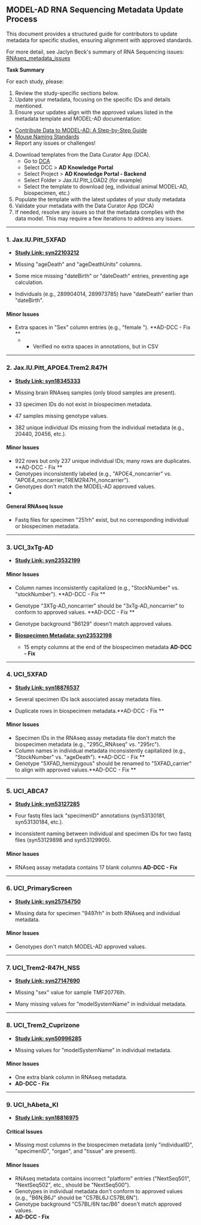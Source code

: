 ## MODEL-AD RNA Sequencing Metadata Update Process

This document provides a structured guide for contributors to update metadata for specific studies, ensuring alignment with approved standards.

For more detail, see Jaclyn Beck's summary of RNA Sequencing issues: [RNAseq_metadata_issues](RNAseq_metadata_issues.md)

**Task Summary**

For each study, please:

1. Review the study-specific sections below.
2. Update your metadata, focusing on the specific IDs and details mentioned.
3. Ensure your updates align with the approved values listed in the metadata template and MODEL-AD documentation:
  - [Contribute Data to MODEL-AD: A Step-by-Step Guide](https://sagebionetworks.jira.com/wiki/spaces/MOD/pages/2573402701/Contribute+Data+to+MODEL-AD+A+Step-by-Step+Guide)
  - [Mouse Naming Standards](https://sagebionetworks.jira.com/wiki/spaces/MOD/pages/2125201409/Mouse+Naming+Standards)
  - Report any issues or challenges!
4. Download templates from the Data Curator App (DCA). 
    - Go to [DCA](https://dca.app.sagebionetworks.org/)
    - Select DCC > **AD Knowledge Portal**
    - Select Project > **AD Knowledge Portal - Backend**
    - Select Folder > Jax.IU.Pitt_LOAD2 (for example)
    - Select the template to download (eg, individual animal MODEL-AD, biospecimen, etc.)
5. Populate the template with the latest updates of your study metadata
6. Validate your metadata with the Data Curator App (DCA)
7. If needed, resolve any issues so that the metadata complies with the data model. This may require a few iterations to address any issues.

---

### **1. Jax.IU.Pitt_5XFAD**  
- **[Study Link: syn22103212](https://www.synapse.org/#!Synapse:syn22103212)**  
 
- Missing "ageDeath" and "ageDeathUnits" columns.  
- Some mice missing "dateBirth" or "dateDeath" entries, preventing age calculation.  
- Individuals (e.g., 289904014, 289973785) have "dateDeath" earlier than "dateBirth".

#### **Minor Issues**  
- Extra spaces in "Sex" column entries (e.g., "female "). **AD-DCC - Fix ** 
  -   - Verified no extra spaces in annotations, but in CSV
---

### **2. Jax.IU.Pitt_APOE4.Trem2.R47H**  
- **[Study Link: syn18345333](https://www.synapse.org/#!Synapse:syn18345333)**  

- Missing brain RNAseq samples (only blood samples are present).  
- 33 specimen IDs do not exist in biospecimen metadata.  
- 47 samples missing genotype values.  
- 382 unique individual IDs missing from the individual metadata (e.g., 20440, 20456, etc.).

#### **Minor Issues**  
- 922 rows but only 237 unique individual IDs; many rows are duplicates.  **AD-DCC - Fix **
- Genotypes inconsistently labeled (e.g., "APOE4_noncarrier" vs. "APOE4_noncarrier;TREM2R47H_noncarrier").  
- Genotypes don't match the MODEL-AD approved values.
- 

#### **General RNAseq Issue**  
- Fastq files for specimen "251rh" exist, but no corresponding individual or biospecimen metadata.

---

### **3. UCI_3xTg-AD**  
- **[Study Link: syn23532199](https://www.synapse.org/#!Synapse:syn23532199)**  

#### **Minor Issues**  
- Column names inconsistently capitalized (e.g., "StockNumber" vs. "stockNumber").  **AD-DCC - Fix ** 
- Genotype "3XTg-AD_noncarrier" should be "3xTg-AD_noncarrier" to conform to approved values.  **AD-DCC - Fix ** 
- Genotype background "B6129" doesn't match approved values.

- **[Biospecimen Metadata: syn23532198](https://www.synapse.org/#!Synapse:syn23532198)**  
  - 15 empty columns at the end of the biospecimen metadata **AD-DCC - Fix**

---

### **4. UCI_5XFAD**  
- **[Study Link: syn18876537](https://www.synapse.org/#!Synapse:syn18876537)**  

- Several specimen IDs lack associated assay metadata files.  
- Duplicate rows in biospecimen metadata.**AD-DCC - Fix ** 

#### **Minor Issues**  
- Specimen IDs in the RNAseq assay metadata file don't match the biospecimen metadata (e.g., "295C_RNAseq" vs. "295rc").  
- Column names in individual metadata inconsistently capitalized (e.g., "StockNumber" vs. "ageDeath").  **AD-DCC - Fix ** 
- Genotype "5XFAD_hemizygous" should be renamed to "5XFAD_carrier" to align with approved values.**AD-DCC - Fix ** 

---

### **5. UCI_ABCA7**  
- **[Study Link: syn53127285](https://www.synapse.org/#!Synapse:syn53127285)**  

- Four fastq files lack "specimenID" annotations (syn53130181, syn53130184, etc.).  
- Inconsistent naming between individual and specimen IDs for two fastq files (syn53129898 and syn53129905).

#### **Minor Issues**  
- RNAseq assay metadata contains 17 blank columns  **AD-DCC - Fix**

---

### **6. UCI_PrimaryScreen**  
- **[Study Link: syn25754750](https://www.synapse.org/#!Synapse:syn25754750)**  

- Missing data for specimen "9497rh" in both RNAseq and individual metadata.

#### **Minor Issues**  
- Genotypes don't match MODEL-AD approved values.

---

### **7. UCI_Trem2-R47H_NSS**  
- **[Study Link: syn27147690](https://www.synapse.org/#!Synapse:syn27147690)**  

- Missing "sex" value for sample TMF20776lh.  
- Many missing values for "modelSystemName" in individual metadata.

---

### **8. UCI_Trem2_Cuprizone**  
- **[Study Link: syn50996285](https://www.synapse.org/#!Synapse:syn50996285)**  

- Missing values for "modelSystemName" in individual metadata.

#### **Minor Issues**  
- One extra blank column in RNAseq metadata.
- **AD-DCC - Fix**

---

### **9. UCI_hAbeta_KI**  
- **[Study Link: syn18816975](https://www.synapse.org/#!Synapse:syn18816975)**  

#### **Critical Issues**  
- Missing most columns in the biospecimen metadata (only "individualID", "specimenID", "organ", and "tissue" are present).  

#### **Minor Issues**  
- RNAseq metadata contains incorrect "platform" entries ("NextSeq501", "NextSeq502", etc., should be "NextSeq500").  
- Genotypes in individual metadata don't conform to approved values (e.g., "B6N;B6J" should be "C57BL6J:C57BL6N").  
- Genotype background "C57BL/6N tac/B6" doesn't match approved values.
- **AD-DCC - Fix**
